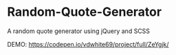 # Random-Quote-Generator
A random quote generator using jQuery and SCSS

DEMO: https://codepen.io/vdwhite69/project/full/ZeYgjk/
